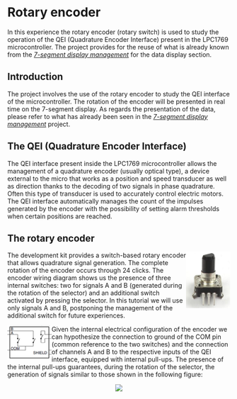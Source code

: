 # Rotary encoder
In this experience the rotary encoder (rotary switch) is used to study the operation of the QEI (Quadrature Encoder Interface) present in the LPC1769 microcontroller. The project provides for the reuse of what is already known from the [*7-segment display management*](../lpc1769_7seg) for the data display section.
## Introduction
The project involves the use of the rotary encoder to study the QEI interface of the microcontroller. The rotation of the encoder will be presented in real time on the 7-segment display. As regards the presentation of the data, please refer to what has already been seen in the [*7-segment display management*](../lpc1769_7seg) project.
## The QEI (Quadrature Encoder Interface)
The QEI interface present inside the LPC1769 microcontroller allows the management of a quadrature encoder (usually optical type), a device external to the micro that works as a position and speed transducer as well as direction thanks to the decoding of two signals in phase quadrature. Often this type of transducer is used to accurately control electric motors. The QEI interface automatically manages the count of the impulses generated by the encoder with the possibility of setting alarm thresholds when certain positions are reached.
## The rotary encoder
<img align="right" src="pic/QE_real.png" width=100/> The development kit provides a switch-based rotary encoder that allows quadrature signal generation. The complete rotation of the encoder occurs through 24 clicks. The encoder wiring diagram shows us the presence of three internal switches: two for signals A and B (generated during the rotation of the selector) and an additional switch activated by pressing the selector. In this tutorial we will use only signals A and B, postponing the management of the additional switch for future experiences.

<img align="left" src="pic/QE_schem.png" width=100/> Given the internal electrical configuration of the encoder we can hypothesize the connection to ground of the COM pin (common reference to the two switches) and the connection of channels A and B to the respective inputs of the QEI interface, equipped with internal pull-ups. The presence of the internal pull-ups guarantees, during the rotation of the selector, the generation of signals similar to those shown in the following figure:
<p align="center">
  <img src="QE_signals.png" width=400/>
</p>

